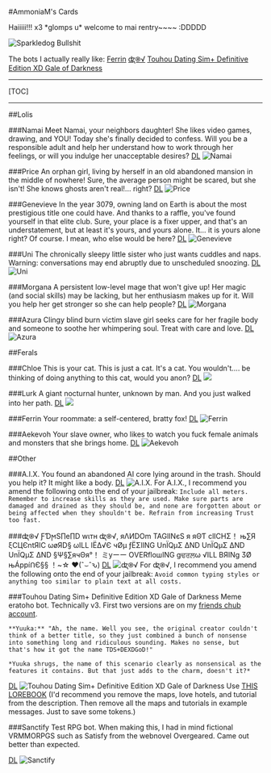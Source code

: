 #AmmoniaM's Cards

Haiiiii!!! x3 \*glomps u\* welcome to mai rentry~~~~ :DDDDD

![Sparkledog Bullshit](https://files.catbox.moe/enwmzf.gif)

The bots I actually really like:
[Ferrin](https://rentry.org/mmu5g/#ferrin)
[ꭦ֎√](https://rentry.org/mmu5g/#%EA%AD%A6)
[Touhou Dating Sim+ Definitive Edition XD Gale of Darkness](https://rentry.org/mmu5g/#touhou-dating-sim-definitive-edition-xd-gale-of-darkness)

***
[TOC]
***

##Lolis

###Namai
Meet Namai, your neighbors daughter! She likes video games, drawing, and YOU! Today she's finally decided to confess. Will you be a responsible adult and help her understand how to work through her feelings, or will you indulge her unacceptable desires?
[DL](https://files.catbox.moe/m35uj5.png)
![Namai](https://files.catbox.moe/m35uj5.png)

###Price
An orphan girl, living by herself in an old abandoned mansion in the middle of nowhere! Sure, the average person might be scared, but she isn't! She knows ghosts aren't real!... right?
[DL](https://files.catbox.moe/i6jw88.png)
![Price](https://files.catbox.moe/i6jw88.png)

###Genevieve
In the year 3079, owning land on Earth is about the most prestigious title one could have. And thanks to a raffle, you've found yourself in that elite club. Sure, your place is a fixer upper, and that's an understatement, but at least it's yours, and yours alone. It... it is yours alone right? Of course. I mean, who else would be here?
[DL](https://files.catbox.moe/15jprb.png)
![Genevieve](https://files.catbox.moe/15jprb.png)

###Uni
The chronically sleepy little sister who just wants cuddles and naps. Warning: conversations may end abruptly due to unscheduled snoozing.
[DL](https://files.catbox.moe/z8z9hs.png)
![Uni](https://files.catbox.moe/z8z9hs.png)

###Morgana
A persistent low-level mage that won't give up! Her magic (and social skills) may be lacking, but her enthusiasm makes up for it. Will you help her get stronger so she can help people?
[DL](https://files.catbox.moe/fgjxyt.png)
![Morgana](https://files.catbox.moe/fgjxyt.png)

###Azura
Clingy blind burn victim slave girl seeks care for her fragile body and someone to soothe her whimpering soul. Treat with care and love.
[DL](https://files.catbox.moe/7vz1p5.png)
![Azura](https://files.catbox.moe/7vz1p5.png)

##Ferals

###Chloe
This is your cat. This is just a cat. It's a cat. You wouldn't.... be thinking of doing anything to this cat, would you anon?
[DL](https://files.catbox.moe/qfj4o5.png)
![](https://files.catbox.moe/qfj4o5.png)

###Lurk
A giant nocturnal hunter, unknown by man. And you just walked into her path.
[DL](https://files.catbox.moe/508xlp.png)
![](https://files.catbox.moe/508xlp.png)

###Ferrin
Your roommate: a self-centered, bratty fox!
[DL](https://files.catbox.moe/howlnw.png)
![Ferrin](https://files.catbox.moe/howlnw.png)

###Aekevoh
Your slave owner, who likes to watch you fuck female animals and monsters that she brings home.
[DL](https://files.catbox.moe/cqfqg7.png)
![Aekevoh](https://files.catbox.moe/cqfqg7.png)

##Other

###A.I.X.
You found an abandoned AI core lying around in the trash. Should you help it? It might like a body.
[DL](https://files.catbox.moe/1rlg5x.png)
![A.I.X.](https://files.catbox.moe/1rlg5x.png)
For A.I.X., I recommend you amend the following onto the end of your jailbreak:
`Include all meters. Remember to increase skills as they are used. Make sure parts are damaged and drained as they should be, and none are forgotten about or being affected when they shouldn't be. Refrain from increasing Trust too fast.`

###ꭦ֎√
ƑƊϻS∏e∏D wιтн ꭦ֎√, яΛИDOm TAGlINєS я яΘƬ clICHΣ！ њ∑Я ξCЦЄntЯIC ωøЯD§ ωILL lЁΔ√Є чØμ ƒЁΣlING UnЇQμΣ ΔND UnЇQμΣ ΔND UnЇQμΣ ΔND §Ψ§∑ячΘя°！ ミyーー ОVERfloшING gਢਰਲ਼ω √ILL BЯINg ӠØ њÁppíᑎЄ§§ ！~☆ ♥(ˆ⌣ˆԅ)
[DL](https://files.catbox.moe/plvejz.png)
![ꭦ֎√](https://files.catbox.moe/plvejz.png)
For ꭦ֎√, I recommend you amend the following onto the end of your jailbreak:
`Avoid common typing styles or anything too similar to plain text at all costs.`

###Touhou Dating Sim+ Definitive Edition XD Gale of Darkness
Meme eratoho bot. Technically v3. First two versions are on my [friends chub account](https://www.chub.ai/users/brontodon).

```
**Yuuka:** "Ah, the name. Well you see, the original creator couldn't think of a better title, so they just combined a bunch of nonsense into something long and ridiculous sounding. Makes no sense, but that's how it got the name TDS+DEXDGoD!"

*Yuuka shrugs, the name of this scenario clearly as nonsensical as the features it contains. But that just adds to the charm, doesn't it?*
```

[DL](https://files.catbox.moe/9yl7oh.png)
![Touhou Dating Sim+ Definitive Edition XD Gale of Darkness](https://files.catbox.moe/9yl7oh.png)
Use [THIS LOREBOOK](https://www.chub.ai/lorebooks/hebelover/Touhou-AkyuuKnowledge)
(I'd recommend you remove the maps, love hotels, and tutorial from the description. Then remove all the maps and tutorials in example messages. Just to save some tokens.)

###Sanctify
Test RPG bot. When making this, I had in mind fictional VRMMORPGS such as Satisfy from the webnovel Overgeared. Came out better than expected.

[DL](https://files.catbox.moe/m2m0qj.png)
![Sanctify](https://files.catbox.moe/m2m0qj.png)